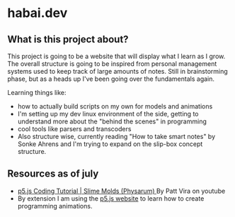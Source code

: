 # habai.dev

## What is this project about?
This project is going to be a website that will display what I learn as I grow.
The overall structure is going to be inspired from personal management systems used to keep track of large amounts of notes.
Still in brainstorming phase, but as a heads up I've been going over the fundamentals again.

Learning things like:
- how to actually build scripts on my own for models and animations
- I'm setting up my dev linux environment of the side, getting to understand more about the "behind the scenes" in programming
- cool tools like parsers and transcoders
- Also structure wise, currently reading "How to take smart notes" by Sonke Ahrens and I'm trying to expand on the slip-box concept structure.

## Resources as of july
- [p5.js Coding Tutorial | Slime Molds (Physarum)
](https://www.youtube.com/watch?v=VyXxSNcgDtg) By Patt Vira on youtube
- By extension I am using the [p5.js website](https://p5js.org/) to learn how to create programming animations.

